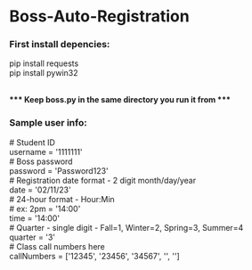 # Boss-Auto-Registration

<h3>First install depencies:</h3>
pip install requests<br>
pip install pywin32<br><br>

<b>*** Keep boss.py in the same directory you run it from ***</b><br>
  
<h3>Sample user info:</h3>
# Student ID<br>
username = '1111111'<br>
# Boss password<br>
password = 'Password123'<br>
# Registration date format - 2 digit month/day/year<br>
date = '02/11/23'<br>
# 24-hour format - Hour:Min<br>
# ex: 2pm = '14:00'<br>
time = '14:00'<br>
# Quarter - single digit - Fall=1, Winter=2, Spring=3, Summer=4<br>
quarter = '3'<br>
# Class call numbers here<br>
callNumbers = ['12345', '23456', '34567', '', '']<br>
